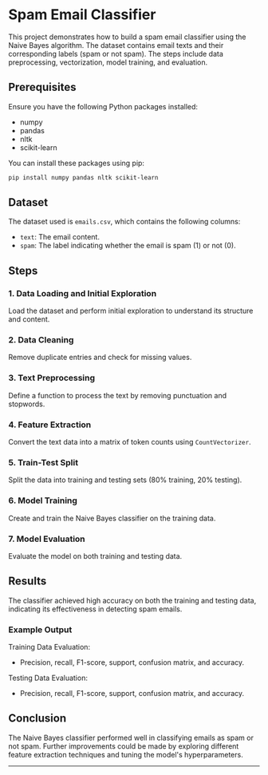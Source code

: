 # Spam Email Classifier

This project demonstrates how to build a spam email classifier using the Naive Bayes algorithm. The dataset contains email texts and their corresponding labels (spam or not spam). The steps include data preprocessing, vectorization, model training, and evaluation.

## Prerequisites

Ensure you have the following Python packages installed:

- numpy
- pandas
- nltk
- scikit-learn

You can install these packages using pip:

```bash
pip install numpy pandas nltk scikit-learn
```

## Dataset

The dataset used is `emails.csv`, which contains the following columns:
- `text`: The email content.
- `spam`: The label indicating whether the email is spam (1) or not (0).

## Steps

### 1. Data Loading and Initial Exploration

Load the dataset and perform initial exploration to understand its structure and content.

### 2. Data Cleaning

Remove duplicate entries and check for missing values.

### 3. Text Preprocessing

Define a function to process the text by removing punctuation and stopwords.

### 4. Feature Extraction

Convert the text data into a matrix of token counts using `CountVectorizer`.

### 5. Train-Test Split

Split the data into training and testing sets (80% training, 20% testing).

### 6. Model Training

Create and train the Naive Bayes classifier on the training data.

### 7. Model Evaluation

Evaluate the model on both training and testing data.

## Results

The classifier achieved high accuracy on both the training and testing data, indicating its effectiveness in detecting spam emails.

### Example Output

Training Data Evaluation:
- Precision, recall, F1-score, support, confusion matrix, and accuracy.

Testing Data Evaluation:
- Precision, recall, F1-score, support, confusion matrix, and accuracy.

## Conclusion

The Naive Bayes classifier performed well in classifying emails as spam or not spam. Further improvements could be made by exploring different feature extraction techniques and tuning the model's hyperparameters.

---
